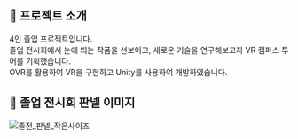 ## 📌 프로젝트 소개  
4인 졸업 프로젝트입니다.  
졸업 전시회에서 눈에 띄는 작품을 선보이고, 새로운 기술을 연구해보고자 VR 캠퍼스 투어를 기획했습니다.  
OVR를 활용하여 VR을 구현하고 Unity를 사용하여 개발하였습니다.  

## 📌 졸업 전시회 판넬 이미지  
![졸전_판넬_작은사이즈](https://github.com/user-attachments/assets/608c468c-12e5-4722-b6cb-25cf83b5c073)
